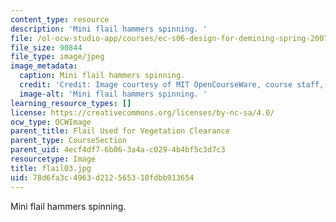 ```yaml
---
content_type: resource
description: 'Mini flail hammers spinning. '
file: /ol-ocw-studio-app/courses/ec-s06-design-for-demining-spring-2007/78d6fa3c4963d212565310fdbb913654_flail03.jpg
file_size: 90844
file_type: image/jpeg
image_metadata:
  caption: Mini flail hammers spinning.
  credit: 'Credit: Image courtesy of MIT OpenCourseWare, course staff, and students.'
  image-alt: 'Mini flail hammers spinning. '
learning_resource_types: []
license: https://creativecommons.org/licenses/by-nc-sa/4.0/
ocw_type: OCWImage
parent_title: Flail Used for Vegetation Clearance
parent_type: CourseSection
parent_uid: 4ecf4df7-6b06-3a4a-c029-4b4bf5c3d7c3
resourcetype: Image
title: flail03.jpg
uid: 78d6fa3c-4963-d212-5653-10fdbb913654
---
```

Mini flail hammers spinning. 